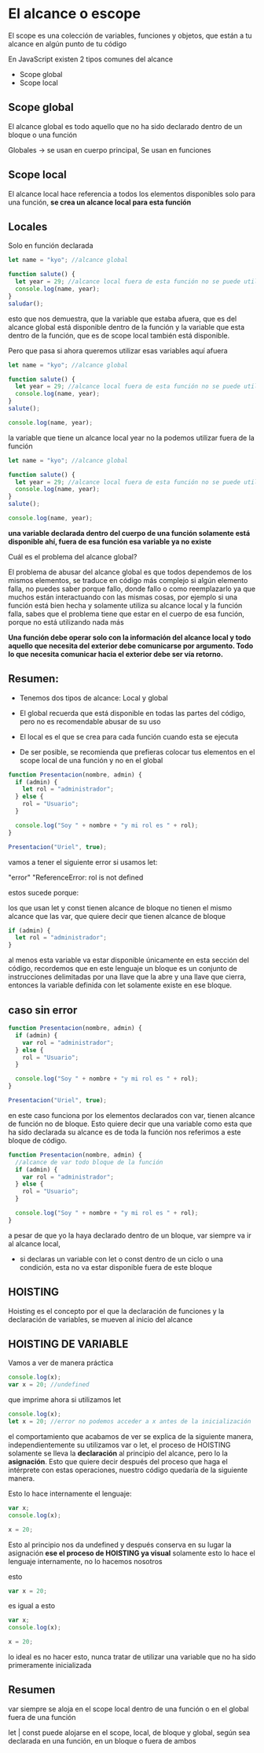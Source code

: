 # El alcance o escope

El scope es una colección de variables, funciones y objetos, que están a tu alcance en algún punto de tu código

En JavaScript existen 2 tipos comunes del alcance

- Scope global
- Scope local

## Scope global

El alcance global es todo aquello que no ha sido declarado dentro de un bloque o una función

Globales -> se usan en cuerpo principal,
Se usan en funciones

## Scope local

El alcance local hace referencia a todos los elementos disponibles solo para una función, **se crea un alcance local para esta función**

## Locales

Solo en función declarada

```js
let name = "kyo"; //alcance global

function salute() {
  let year = 29; //alcance local fuera de esta función no se puede utilizar
  console.log(name, year);
}
saludar();
```

esto que nos demuestra, que la variable que estaba afuera, que es del alcance global está disponible dentro de la función y la variable que esta dentro de la función, que es de scope local también está disponible.

Pero que pasa si ahora queremos utilizar esas variables aquí afuera

```js
let name = "kyo"; //alcance global

function salute() {
  let year = 29; //alcance local fuera de esta función no se puede utilizar
  console.log(name, year);
}
salute();

console.log(name, year);
```

la variable que tiene un alcance local year no la podemos utilizar fuera de la función

```js
let name = "kyo"; //alcance global

function salute() {
  let year = 29; //alcance local fuera de esta función no se puede utilizar
  console.log(name, year);
}
salute();

console.log(name, year);
```

**una variable declarada dentro del cuerpo de una función solamente está disponible ahí, fuera de esa función esa variable ya no existe**

Cuál es el problema del alcance global?

El problema de abusar del alcance global es que todos dependemos de los mismos elementos, se traduce en código más complejo si algún elemento falla, no puedes saber porque fallo, donde fallo o como reemplazarlo ya que muchos están interactuando con las mismas cosas, por ejemplo si una función está bien hecha y solamente utiliza su alcance local y la función falla, sabes que el problema tiene que estar en el cuerpo de esa función, porque no está utilizando nada más

**Una función debe operar solo con la información del alcance local y todo aquello que necesita del exterior debe comunicarse por argumento. Todo lo que necesita comunicar hacia el exterior debe ser vía retorno.**

## Resumen:

- Tenemos dos tipos de alcance: Local y global

- El global recuerda que está disponible en todas las partes del código, pero no es recomendable abusar de su uso

- El local es el que se crea para cada función cuando esta se ejecuta

- De ser posible, se recomienda que prefieras colocar tus elementos en el scope local de una función y no en el global

```js
function Presentacion(nombre, admin) {
  if (admin) {
    let rol = "administrador";
  } else {
    rol = "Usuario";
  }

  console.log("Soy " + nombre + "y mi rol es " + rol);
}

Presentacion("Uriel", true);
```

vamos a tener el siguiente error si usamos let:

"error"
"ReferenceError: rol is not defined

estos sucede porque:

los que usan let y const tienen alcance de bloque no tienen el mismo alcance que las var, que quiere decir que tienen alcance de bloque

```js
if (admin) {
  let rol = "administrador";
}
```

al menos esta variable va estar disponible únicamente en esta sección del código, recordemos que en este lenguaje un bloque es un conjunto de instrucciones delimitadas por una llave que la abre y una llave que cierra, entonces la variable definida con let solamente existe en ese bloque.

## caso sin error

```js
function Presentacion(nombre, admin) {
  if (admin) {
    var rol = "administrador";
  } else {
    rol = "Usuario";
  }

  console.log("Soy " + nombre + "y mi rol es " + rol);
}

Presentacion("Uriel", true);
```

en este caso funciona por los elementos declarados con var, tienen alcance de función no de bloque. Esto quiere decir que una variable como esta que ha sido declarada su alcance es de toda la función nos referimos a este bloque de código.

```js
function Presentacion(nombre, admin) {
  //alcance de var todo bloque de la función
  if (admin) {
    var rol = "administrador";
  } else {
    rol = "Usuario";
  }

  console.log("Soy " + nombre + "y mi rol es " + rol);
}
```

a pesar de que yo la haya declarado dentro de un bloque, var siempre va ir al alcance local,

- si declaras un variable con let o const dentro de un ciclo o una condición, esta no va estar disponible fuera de este bloque

## HOISTING

Hoisting es el concepto por el que la declaración de funciones y la declaración de variables, se mueven al inicio del alcance

## HOISTING DE VARIABLE

Vamos a ver de manera práctica

```js
console.log(x);
var x = 20; //undefined
```

que imprime ahora si utilizamos let

```js
console.log(x);
let x = 20; //error no podemos acceder a x antes de la inicialización
```

el comportamiento que acabamos de ver se explica de la siguiente manera, independientemente su utilizamos var o let, el proceso de HOISTING solamente se lleva la **declaración** al principio del alcance, pero lo la **asignación**. Esto que quiere decir después del proceso que haga el intérprete con estas operaciones, nuestro código quedaría de la siguiente manera.

Esto lo hace internamente el lenguaje:

```js
var x;
console.log(x);

x = 20;
```

Esto al principio nos da undefined y después conserva en su lugar la asignación **ese el proceso de HOISTING ya visual** solamente esto lo hace el lenguaje internamente, no lo hacemos nosotros

esto

```js
var x = 20;
```

es igual a esto

```js
var x;
console.log(x);

x = 20;
```

lo ideal es no hacer esto, nunca tratar de utilizar una variable que no ha sido primeramente inicializada

## Resumen

var siempre se aloja en el scope local dentro de una función o en el global fuera de una función

let | const puede alojarse en el scope, local, de bloque y global, según sea declarada en una función, en un bloque o fuera de ambos
